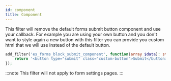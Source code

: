 ```yaml
---
id: component
title: Component
---
```


This filter will remove the default forms submit button component and use your callback. For example you are using your own button and you don't want to style again a new button with this filter you can provide you custom html that we will use instead of the default button.

```php
add_filter('es_forms_block_submit_component', function(array $data): string {
	return '<button type="submit" class="custom-button">Submit</button>';
});
```

:::note
This filter will not apply to form settings pages.
:::
